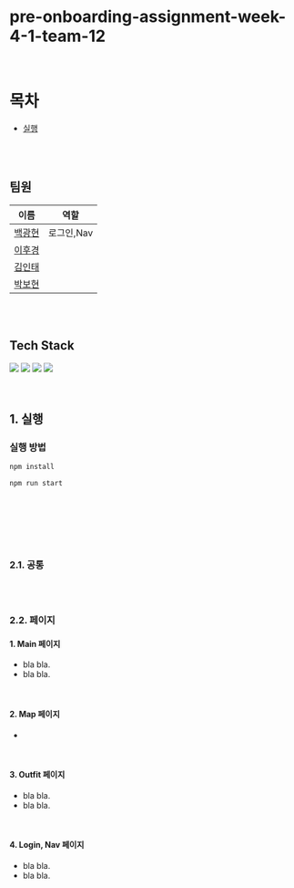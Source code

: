 # pre-onboarding-assignment-week-4-1-team-12

<br/>

# 목차

- [실행](#1-실행)

<br/>
<br/>

## 팀원

| 이름                                  | 역할       |
| ------------------------------------- | ---------- |
| [백광현](https://github.com/rmawogns) | 로그인,Nav |
| [이후경](https://github.com/ch4md0m)  |            |
| [김인태](https://github.com/jiye-7)   |            |
| [박보현](https://github.com/EEOOOO)   |            |

<br/>
<br/>

## Tech Stack

<div>
    <img src="https://img.shields.io/badge/React-61DAFB?style=for-the-badge&logo=react&logoColor=white">
    <img src="https://img.shields.io/badge/typescript-3178C6?style=for-the-badge&logo=typescript&logoColor=black">
    <img src="https://img.shields.io/badge/styled components-DB7093?style=for-the-badge&logo=styled-components&logoColor=white">
     <img src="https://img.shields.io/badge/css3-1572B6?style=for-the-badge&logo=css3&logoColor=white">
</div>

<br/>
<br/>
 
## 1. 실행
### 실행 방법

```sh
npm install

npm run start
```

<br/>

<!-- ### 데모 링크

[🚀 데모링크 바로가기]() -->

<br/>
<br/>

<br/>
<br/>

### 2.1. 공통

<br/>
<br/>

### 2.2. 페이지

#### 1. Main 페이지

- bla bla.
- bla bla.

<br/>

#### 2. Map 페이지

-

<br/>

#### 3. Outfit 페이지

- bla bla.
- bla bla.

<br/>

#### 4. Login, Nav 페이지

- bla bla.
- bla bla.

<br/>
